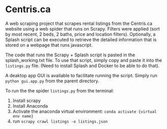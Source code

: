 # Centris.ca
A web scraping project that scrapes rental listings from the Centris.ca website using a web spider that runs on Scrapy. Filters were applied (sort by most recent, 2 beds, 2 baths, price and location filters).
Optionally, a Splash script can be executed to retrieve the detailed information that is stored on a webpage that runs javascript. 

The code that runs the Scrapy + Splash script is pasted in the splash_working.txt file. To use that script, simply copy and paste it into the `listings.py` file. (Need to install Splash and Docker to be able to do that).

A deaktop app GUI is available to facilitate running the script. Simply run `python gui.app.py` from the parent directory.

To run the the spider `listings.py` from the terminal:

1. Install scrapy
2. Install Anaconda
3. Activate the anaconda virtual environment: `conda activate {virtual env name}`
4. run `scrapy crawl listings -o listings.json`

